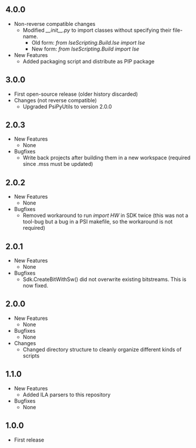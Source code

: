 ## 4.0.0
* Non-reverse compatible changes
  * Modified *\_\_init\_\_.py* to import classes without specifying their file-name.
    * Old form: *from IseScripting.Build.Ise import Ise*
    * New form: *from IseScripting.Build import Ise*
* New Features
  * Added packaging script and distribute as PIP package

## 3.0.0
* First open-source release (older history discarded)
* Changes (not reverse compatible)
  * Upgraded PsiPyUtils to version 2.0.0

## 2.0.3
* New Features
  * None
* Bugfixes
  * Write back projects after building them in a new workspace (required since .mss must be updated)

## 2.0.2
* New Features
  * None
* Bugfixes
  * Removed workaround to run *import HW* in SDK twice (this was not a tool-bug but a bug in a PSI makefile, so the workaround is not required)

## 2.0.1
* New Features
  * None
* Bugfixes
  * Sdk.CreateBitWithSw() did not overwrite existing bitstreams. This is now fixed.

## 2.0.0
* New Features
  * None
* Bugfixes
  * None
* Changes
  * Changed directory structure to cleanly organize different kinds of scripts

## 1.1.0
* New Features
  * Added ILA parsers to this repository
* Bugfixes
  * None

## 1.0.0
* First release